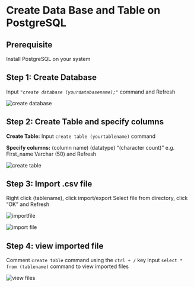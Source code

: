 # **Create Data Base and Table on PostgreSQL**

## **Prerequisite**
Install PostgreSQL on your system

## **Step 1: Create Database**
Input *`"create database (yourdatabasename);"`* command and Refresh

![create database](https://github.com/xlancelo1t/Create-Table-on-SQL/assets/144808452/2a06c357-3ed3-4e7a-897a-73f9d16c5009)

## **Step 2: Create Table and specify columns**
**Create Table:** Input `create table (yourtablename)` command

**Specify columns:** (column name) (datatype) “(character count)”
e.g. First_name Varchar (50) and Refresh

![create table](https://github.com/xlancelo1t/Create-Table-on-SQL/assets/144808452/016118ef-0ad0-41b5-91e6-220c749fb736)

## **Step 3: Import .csv file**
Right click (tablename), click import/export
Select file from directory, click “OK” and Refresh

![importfile](https://github.com/xlancelo1t/Create-Table-on-SQL/assets/144808452/de2fdcca-d029-4ac7-b642-966abaa2e9fa)

![import file](https://github.com/xlancelo1t/Create-Table-on-SQL/assets/144808452/2705dd27-508b-49c1-a99b-077ce6ed5b41)

## **Step 4: view imported file**
Comment `create table` command using the `ctrl + /` key
Input `select * from (tablename)` command to view imported files

![view files](https://github.com/xlancelo1t/Create-Table-on-SQL/assets/144808452/4848f590-fb3b-4c6a-b416-739e493505c3)
